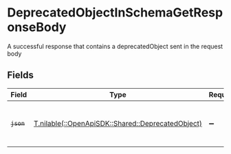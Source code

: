 # DeprecatedObjectInSchemaGetResponseBody

A successful response that contains a deprecatedObject sent in the request body


## Fields

| Field                                                                                        | Type                                                                                         | Required                                                                                     | Description                                                                                  |
| -------------------------------------------------------------------------------------------- | -------------------------------------------------------------------------------------------- | -------------------------------------------------------------------------------------------- | -------------------------------------------------------------------------------------------- |
| ~~`json`~~                                                                                   | [T.nilable(::OpenApiSDK::Shared::DeprecatedObject)](../../models/shared/deprecatedobject.md) | :heavy_minus_sign:                                                                           | : warning: ** DEPRECATED **: This object is deprecated.                                      |